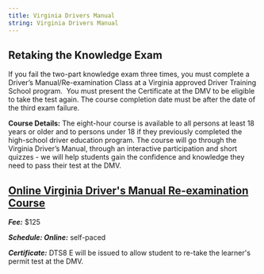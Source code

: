 ```yaml
---
title: Virginia Drivers Manual
string: Virginia Drivers Manual
---
```

## Retaking the Knowledge Exam

If you fail the two-part knowledge exam three times, you must complete a Driver’s Manual/Re-examination Class at a Virginia approved Driver Training School program.  You must present the Certificate at the DMV to be eligible to take the test again. The course completion date must be after the date of the third exam failure.

**Course Details:** The eight-hour course is available to all persons at least 18 years or older and to persons under 18 if they previously completed the high-school driver education program. The course will go through the Virginia Driver’s Manual, through an interactive participation and short quizzes - we will help students gain the confidence and knowledge they need to pass their test at the DMV.

## [Online Virginia Driver's Manual Re-examination Course](https://www.va-drivercourses.com/clickIn.php?schoolID=311)

***Fee:*** $125

***Schedule: Online:*** self-paced

***Certificate:*** DTS8 E will be issued to allow student to re-take the learner's permit test at the DMV.